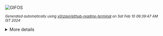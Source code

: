 <div align="justify">
<picture>
    <source media="(prefers-color-scheme: dark)" srcset="https://i.ibb.co/Dz3B3ty/output-gif.gif">
    <source media="(prefers-color-scheme: light)" srcset="https://i.ibb.co/Dz3B3ty/output-gif.gif">
    <img alt="GIFOS" src="https://i.ibb.co/Dz3B3ty/output-gif.gif">
</picture>

<sub><i>Generated automatically using [x0rzavi/github-readme-terminal](https://github.com/x0rzavi/github-readme-terminal) on Sat Feb 10 06:39:47 AM IST 2024</i></sub>

<details>
<summary>More details</summary>

</details>
</div>

<!-- Image deletion URL: https://ibb.co/ydLzLX1/e8f39665f5ea7ecaec531069c01323b8 -->
